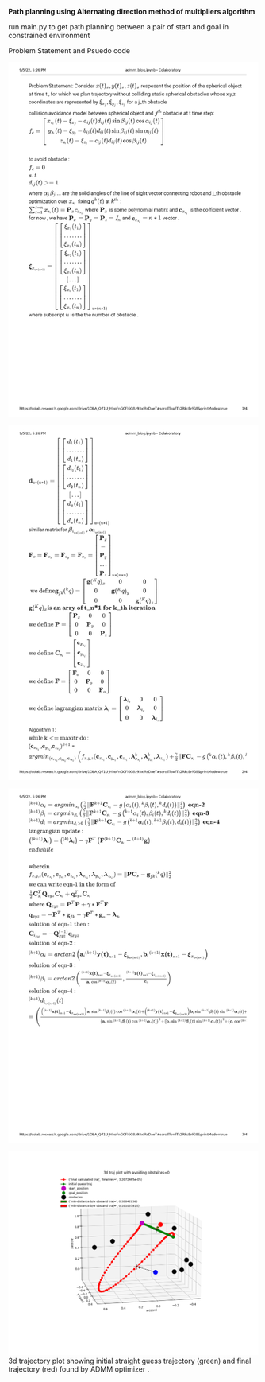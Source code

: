
**Path planning using Alternating direction method of multipliers algorithm**


run main.py to get path planning between a pair of start and goal in constrained environment

Problem Statement and Psuedo code

![](.//media/page1.jpg)

![](.//media/page2.jpg)

![](.//media/page3.jpg)


![](.//media/page4.png)
3d trajectory plot showing initial straight guess trajectory (green) and final trajectory (red) found by ADMM optimizer .
